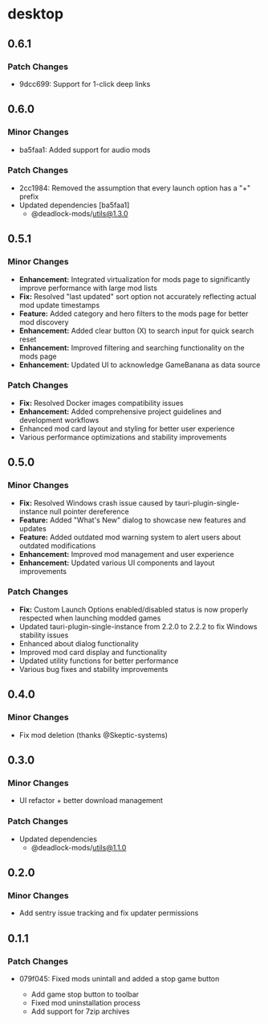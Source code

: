 # desktop

## 0.6.1

### Patch Changes

- 9dcc699: Support for 1-click deep links

## 0.6.0

### Minor Changes

- ba5faa1: Added support for audio mods

### Patch Changes

- 2cc1984: Removed the assumption that every launch option has a "+" prefix
- Updated dependencies [ba5faa1]
  - @deadlock-mods/utils@1.3.0

## 0.5.1

### Minor Changes

- **Enhancement:** Integrated virtualization for mods page to significantly improve performance with large mod lists
- **Fix:** Resolved "last updated" sort option not accurately reflecting actual mod update timestamps
- **Feature:** Added category and hero filters to the mods page for better mod discovery
- **Enhancement:** Added clear button (X) to search input for quick search reset
- **Enhancement:** Improved filtering and searching functionality on the mods page
- **Enhancement:** Updated UI to acknowledge GameBanana as data source

### Patch Changes

- **Fix:** Resolved Docker images compatibility issues
- **Enhancement:** Added comprehensive project guidelines and development workflows
- Enhanced mod card layout and styling for better user experience
- Various performance optimizations and stability improvements

## 0.5.0

### Minor Changes

- **Fix:** Resolved Windows crash issue caused by tauri-plugin-single-instance null pointer dereference
- **Feature:** Added "What's New" dialog to showcase new features and updates
- **Feature:** Added outdated mod warning system to alert users about outdated modifications
- **Enhancement:** Improved mod management and user experience
- **Enhancement:** Updated various UI components and layout improvements

### Patch Changes

- **Fix:** Custom Launch Options enabled/disabled status is now properly respected when launching modded games
- Updated tauri-plugin-single-instance from 2.2.0 to 2.2.2 to fix Windows stability issues
- Enhanced about dialog functionality
- Improved mod card display and functionality
- Updated utility functions for better performance
- Various bug fixes and stability improvements

## 0.4.0

### Minor Changes

- Fix mod deletion (thanks @Skeptic-systems)

## 0.3.0

### Minor Changes

- UI refactor + better download management

### Patch Changes

- Updated dependencies
  - @deadlock-mods/utils@1.1.0

## 0.2.0

### Minor Changes

- Add sentry issue tracking and fix updater permissions

## 0.1.1

### Patch Changes

- 079f045: Fixed mods unintall and added a stop game button

  - Add game stop button to toolbar
  - Fixed mod uninstallation process
  - Add support for 7zip archives
